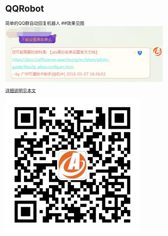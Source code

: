 # QQRobot
简单的QQ群自动回复机器人
##效果见图
![image3](https://github.com/cnkedao/QQrobot/raw/master/pic/1.jpg)    

[详细说明见本文](http://t.cn/RGRPbzl)    

![image2](https://github.com/cnkedao/QQrobot/raw/master/pic/2.jpg) 

